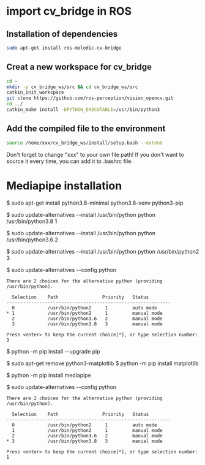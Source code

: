 # import cv_bridge in ROS
## Installation of dependencies
``` bash
sudo apt-get install ros-melodic-cv-bridge
```
## Creat a new workspace for cv_bridge
```bash
cd ~
mkdir -p cv_bridge_ws/src && cd cv_bridge_ws/src
catkin_init_workspace
git clone https://github.com/ros-perception/vision_opencv.git
cd ../
catkin_make install -DPYTHON_EXECUTABLE=/usr/bin/python3
```
## Add the compiled file to the environment
```bash
source /home/xxx/cv_bridge_ws/install/setup.bash --extend
```
Don't forget to change "xxx" to your own file path!
If you don't want to source it every time, you can add it to .bashrc file.


# Mediapipe installation
$ sudo apt-get install python3.8-minimal python3.8-venv python3-pip

$ sudo update-alternatives --install /usr/bin/python python /usr/bin/python3.8 1

$ sudo update-alternatives --install /usr/bin/python python /usr/bin/python3.6 2

$ sudo update-alternatives --install /usr/bin/python python /usr/bin/python2 3

$ sudo update-alternatives --config python

```
There are 2 choices for the alternative python (providing /usr/bin/python).

  Selection    Path                Priority   Status
------------------------------------------------------------
  0            /usr/bin/python2     1         auto mode
* 1            /usr/bin/python2     1         manual mode
  2            /usr/bin/python3.6   2         manual mode
  3            /usr/bin/python3.8   3         manual mode

Press <enter> to keep the current choice[*], or type selection number: 3
```

$ python -m pip install --upgrade pip

$ sudo apt-get remove python3-matplotlib
$ python -m pip install matplotlib

$ python -m pip install mediapipe

$ sudo update-alternatives --config python

```
There are 2 choices for the alternative python (providing /usr/bin/python).

  Selection    Path                Priority   Status
------------------------------------------------------------
  0            /usr/bin/python2     1         auto mode
  1            /usr/bin/python2     1         manual mode
  2            /usr/bin/python3.6   2         manual mode
* 3            /usr/bin/python3.8   3         manual mode

Press <enter> to keep the current choice[*], or type selection number: 1
```
